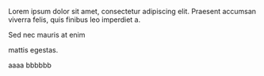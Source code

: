 Lorem ipsum dolor sit amet, consectetur adipiscing elit.
Praesent accumsan viverra felis, quis finibus leo imperdiet a.

Sed nec mauris at enim

mattis egestas.

aaaa
bbbbbb
